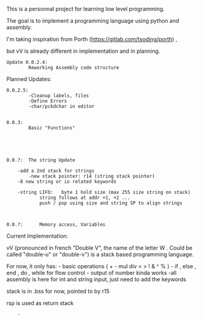This is a personnal project for learning low level programming.

The goal is to implement a programming language using python and assembly.

I'm taking inspiration from Porth (https://gitlab.com/tsoding/porth) ,

but vV is already different in implementation and in planning.



	Update 0.0.2.4: 
			Reworking Assembly code structure
			


Planned Updates:



	0.0.2.5:	
			-Cleanup labels, files
			-Define Errors
			-char/pckdchar in editor
	
	
	0.0.3:	
			Basic "Functions"
			
			



	0.0.?: 	The string Update
	
		-add a 2nd stack for strings
			-new stack pointer: r14 (string stack pointer)
		-8 new string or io related keywords
		
		-string LIFO:	byte 1 hold size (max 255 size string on stack)
				string follows at addr +1, +2 ...
				push / pop using size and string SP to align strings
				
				
				
	0.0.?:		Memory access, Variables
	
	
	
	
Current Implementation:

vV (pronounced in french "Double V", the name of the letter W . 
Could be called "double-u" or "double-v") is a stack based programming language.

For now, it only has:
	- basic operations ( + - mul div < > ! & ^ % )
	- if , else , end , do , while for flow control
	- output of number kinda works
	-all assembly is here for int and string input, just need to add the keywords
	
	
stack is in .bss for now, pointed to by r15

rsp is used as return stack






	
		
		-

